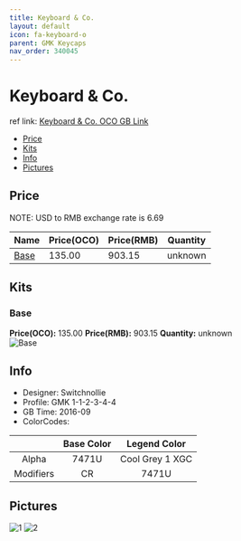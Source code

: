 ```yaml
---
title: Keyboard & Co.
layout: default
icon: fa-keyboard-o
parent: GMK Keycaps
nav_order: 340045
---
```


# Keyboard & Co.

ref link: [Keyboard & Co. OCO GB Link](https://www.originativeco.com/products/keyboard-co)

* [Price](#price)
* [Kits](#kits)
* [Info](#info)
* [Pictures](#pictures)


## Price  
NOTE: USD to RMB exchange rate is 6.69

| Name          | Price(OCO)    |  Price(RMB) | Quantity |
| ------------- | ------------ |  ---------- | -------- |
|[Base](#base)|135.00|903.15|unknown|


## Kits
### Base
**Price(OCO):** 135.00    **Price(RMB):** 903.15    **Quantity:** unknown  
<img src="{{ 'assets/images/gmk-keycaps/keyboard-co/kits_pics/base.jpg' | relative_url }}" alt="Base" class="image featured">


## Info
* Designer: Switchnollie 
* Profile: GMK 1-1-2-3-4-4
* GB Time: 2016-09
* ColorCodes: 

| |Base Color     | Legend Color
| :-------------: | :-------------: | :------------:
|Alpha|7471U|Cool Grey 1 XGC
|Modifiers|CR|7471U


## Pictures
<img src="{{ 'assets/images/gmk-keycaps/keyboard-co/rendering_pics/1.jpg' | relative_url }}" alt="1" class="image featured">
<img src="{{ 'assets/images/gmk-keycaps/keyboard-co/rendering_pics/2.jpg' | relative_url }}" alt="2" class="image featured">
